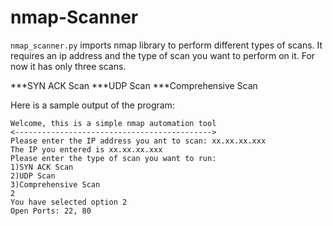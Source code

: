 # nmap-Scanner

`nmap_scanner.py` imports nmap library to perform different types of scans. It requires an ip address and the type of scan you want to perform on it. For now it has only three scans.

***SYN ACK Scan
***UDP Scan
***Comprehensive Scan

Here is a sample output of the program:
```
Welcome, this is a simple nmap automation tool
<-------------------------------------------->
Please enter the IP address you ant to scan: xx.xx.xx.xxx
The IP you entered is xx.xx.xx.xxx
Please enter the type of scan you want to run:
1)SYN ACK Scan
2)UDP Scan
3)Comprehensive Scan
2
You have selected option 2
Open Ports: 22, 80
```
